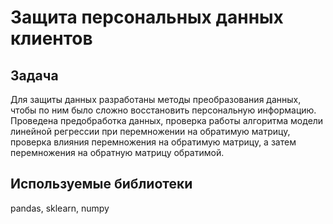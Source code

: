 # Защита персональных данных клиентов

## Задача
Для защиты данных разработаны методы преобразования данных, чтобы по ним было сложно восстановить персональную информацию. 
Проведена предобработка данных, проверка работы алгоритма модели линейной регрессии при перемножении на обратимую матрицу, проверка влияния перемножения на обратимую матрицу, а затем перемножения на обратную матрицу обратимой. 
## Используемые библиотеки
pandas, sklearn, numpy
